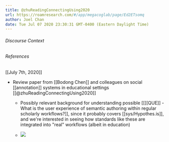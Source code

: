 ```yaml
---
title: @zhuReadingConnectingUsing2020
url: https://roamresearch.com/#/app/megacoglab/page/Ed2ETsomq
author: Joel Chan
date: Tue Jul 07 2020 23:30:31 GMT-0400 (Eastern Daylight Time)
---
```




###### Discourse Context



###### References

[[July 7th, 2020]]

- Review paper from [[Bodong Chen]] and colleagues on social [[annotation]] systems in educational settings [[@zhuReadingConnectingUsing2020]]

    - Possibly relevant background for understanding possible [[[[QUE]] - What is the user experience of semantic authoring within regular scholarly workflows?]], since it probably covers [[sys/Hypothes.is]], and we're interested in seeing how standards like these are integrated into "real" workflows (albeit in education)

    - ![](https://firebasestorage.googleapis.com/v0/b/firescript-577a2.appspot.com/o/imgs%2Fapp%2Fmegacoglab%2F6RYuHRk5DC.png?alt=media&token=4dc84871-ab44-46d5-b50c-43b515141ada)
